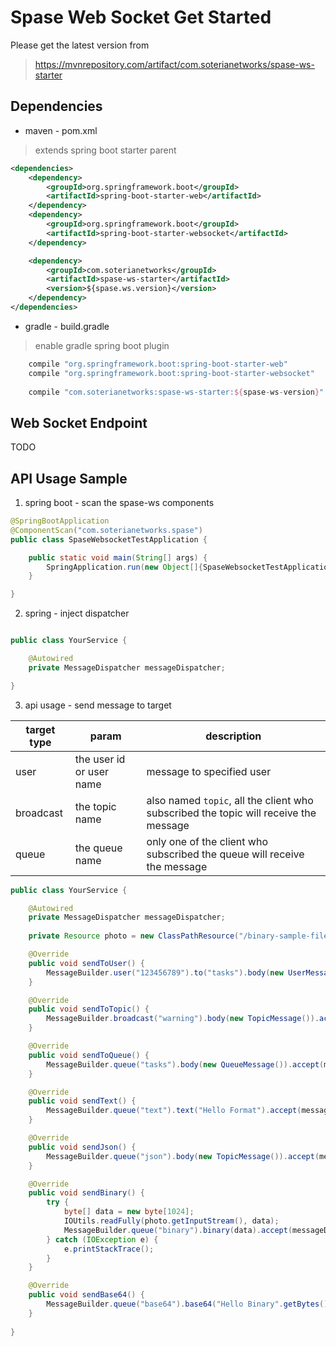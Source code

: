 # Spase Web Socket Get Started

Please get the latest version from 

> https://mvnrepository.com/artifact/com.soterianetworks/spase-ws-starter

## Dependencies


* maven - pom.xml

> extends spring boot starter parent 

```xml
<dependencies>
	<dependency>
		<groupId>org.springframework.boot</groupId>
		<artifactId>spring-boot-starter-web</artifactId>
	</dependency>
	<dependency>
		<groupId>org.springframework.boot</groupId>
		<artifactId>spring-boot-starter-websocket</artifactId>
	</dependency>

	<dependency>
		<groupId>com.soterianetworks</groupId>
		<artifactId>spase-ws-starter</artifactId>
		<version>${spase.ws.version}</version>
	</dependency>
</dependencies>	
```

* gradle - build.gradle

> enable gradle spring boot plugin

```gradle
	compile "org.springframework.boot:spring-boot-starter-web"
	compile "org.springframework.boot:spring-boot-starter-websocket"
	
	compile "com.soterianetworks:spase-ws-starter:${spase-ws-version}"
```

## Web Socket Endpoint 

TODO

## API Usage Sample

1. spring boot - scan the spase-ws components

```java
@SpringBootApplication
@ComponentScan("com.soterianetworks.spase")
public class SpaseWebsocketTestApplication {

    public static void main(String[] args) {
        SpringApplication.run(new Object[]{SpaseWebsocketTestApplication.class}, args);
    }

}
```

2. spring - inject dispatcher

```java

public class YourService {

    @Autowired
    private MessageDispatcher messageDispatcher;

}

```

3. api usage - send message to target

target type | param | description 
---|---|---
user | the user id or user name| message to specified user
broadcast | the topic name | also named `topic`, all the client who subscribed the topic will receive the message
queue | the queue name | only one of the client who subscribed the queue will receive the message


```java
public class YourService {

    @Autowired
    private MessageDispatcher messageDispatcher;
    
    private Resource photo = new ClassPathResource("/binary-sample-file.png");

    @Override
    public void sendToUser() {
        MessageBuilder.user("123456789").to("tasks").body(new UserMessage()).accept(messageDispatcher);
    }

    @Override
    public void sendToTopic() {
        MessageBuilder.broadcast("warning").body(new TopicMessage()).accept(messageDispatcher);
    }

    @Override
    public void sendToQueue() {
        MessageBuilder.queue("tasks").body(new QueueMessage()).accept(messageDispatcher);
    }

    @Override
    public void sendText() {
        MessageBuilder.queue("text").text("Hello Format").accept(messageDispatcher);
    }

    @Override
    public void sendJson() {
        MessageBuilder.queue("json").body(new TopicMessage()).accept(messageDispatcher);
    }

    @Override
    public void sendBinary() {
        try {
            byte[] data = new byte[1024];
            IOUtils.readFully(photo.getInputStream(), data);
            MessageBuilder.queue("binary").binary(data).accept(messageDispatcher);
        } catch (IOException e) {
            e.printStackTrace();
        }
    }

    @Override
    public void sendBase64() {
        MessageBuilder.queue("base64").base64("Hello Binary".getBytes()).accept(messageDispatcher);
    }
    
}
        
```
